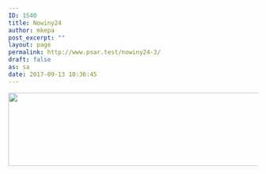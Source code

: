 ```yaml
---
ID: 1540
title: Nowiny24
author: mkepa
post_excerpt: ""
layout: page
permalink: http://www.psar.test/nowiny24-3/
draft: false
as: sa
date: 2017-09-13 10:36:45
---
```

<a href="http://www.psar.test/wp-content/uploads/2017/08/nowiny243.jpg"><img class="alignnone wp-image-1532 size-full" src="http://www.psar.test/wp-content/uploads/2017/08/nowinkidwajsiacztery.png" alt="" width="966" height="148" /></a>